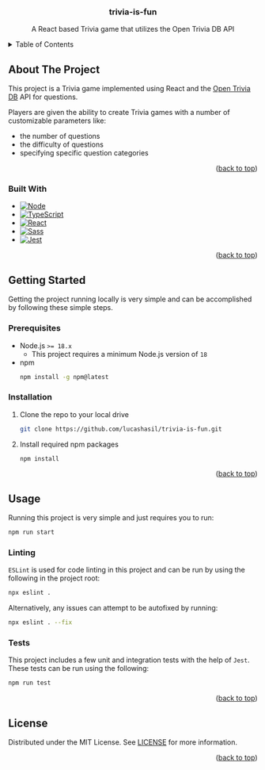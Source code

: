 <a name="readme-top"></a>

<h3 align="center">trivia-is-fun</h3>
  <p align="center">
    A React based Trivia game that utilizes the Open Trivia DB API
  </p>
</div>

<details>
  <summary>Table of Contents</summary>
  <ol>
    <li>
      <a href="#about-the-project">About The Project</a>
      <ul>
        <li><a href="#built-with">Built With</a></li>
      </ul>
    </li>
    <li>
      <a href="#getting-started">Getting Started</a>
      <ul>
        <li><a href="#prerequisites">Prerequisites</a></li>
        <li><a href="#installation">Installation</a></li>
      </ul>
    </li>
    <li>
      <a href="#usage">Usage</a>
      <ul>
        <li><a href="#linting">Linting</a></li>
        <li><a href="#tests">Tests</a></li>
      </ul>
    </li>
    <li><a href="#license">License</a></li>
  </ol>
</details>

## About The Project

This project is a Trivia game implemented using React and the [Open Trivia DB](https://opentdb.com/) API for questions.

Players are given the ability to create Trivia games with a number of customizable parameters like:
* the number of questions
* the difficulty of questions
* specifying specific question categories

<p align="right">(<a href="#readme-top">back to top</a>)</p>

### Built With

* [![Node][Node.js]][Node-url]
* [![TypeScript][TypeScript]][TypeScript-url]
* [![React][React.js]][React-url]
* [![Sass][Sass]][Sass-url]
* [![Jest][Jest]][Jest-url]


<p align="right">(<a href="#readme-top">back to top</a>)</p>

## Getting Started

Getting the project running locally is very simple and can be accomplished by following these simple steps.

### Prerequisites

* Node.js `>= 18.x`
  * This project requires a minimum Node.js version of `18`
* npm
  ```sh
  npm install -g npm@latest
  ```

### Installation

1. Clone the repo to your local drive
   ```sh
   git clone https://github.com/lucashasil/trivia-is-fun.git
   ```
2. Install required npm packages
   ```sh
   npm install
   ```

<p align="right">(<a href="#readme-top">back to top</a>)</p>

## Usage

Running this project is very simple and just requires you to run:
```sh
npm run start
```

### Linting

`ESLint` is used for code linting in this project and can be run by using the following in the project root:
```sh
npx eslint .
```

Alternatively, any issues can attempt to be autofixed by running:
```sh
npx eslint . --fix
```

### Tests

This project includes a few unit and integration tests with the help of `Jest`. These tests can be run using the following:
```sh
npm run test
```

<p align="right">(<a href="#readme-top">back to top</a>)</p>

## License

Distributed under the MIT License. See [LICENSE](https://github.com/lucashasil/trivia-is-fun/blob/main/LICENSE) for more information.

<p align="right">(<a href="#readme-top">back to top</a>)</p>

[Node.js]: https://img.shields.io/badge/Node.js-43853D?style=for-the-badge&logo=node.js&logoColor=white
[Node-url]: https://nodejs.org/
[TypeScript]: https://img.shields.io/badge/TypeScript-007ACC?style=for-the-badge&logo=typescript&logoColor=white
[TypeScript-url]: https://www.typescriptlang.org/
[React.js]: https://img.shields.io/badge/React-20232A?style=for-the-badge&logo=react&logoColor=61DAFB
[React-url]: https://reactjs.org/
[Sass]: https://img.shields.io/badge/Sass-CC6699?style=for-the-badge&logo=sass&logoColor=white
[Sass-url]: https://sass-lang.com/
[Jest]: https://img.shields.io/badge/Jest-323330?style=for-the-badge&logo=Jest&logoColor=white
[Jest-url]: https://jestjs.io/
